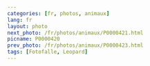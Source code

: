 ```yaml
---
categories: [fr, photos, animaux]
lang: fr
layout: photo
next_photo: /fr/photos/animaux/P0000421.html
picname: P0000420
prev_photo: /fr/photos/animaux/P0000423.html
tags: [Fotofalle, Leopard]
---
```

